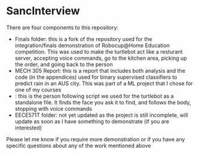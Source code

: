 # SancInterview

There are four components to this repository:

- Finals folder: this is a fork of the repository used for the integration/finals demonstration of Robocup@Home Education competition. This was used to make the turtlebot act like a resturant server, accepting voice commands, go to the kitchen area, picking up the order, and going back to the person
- MECH 305 Report: this is a report that includes both analysis and the code (in the appendices) used for binary supervised classifiers to predict rain in an AUS city. This was part of a ML project that I chose for one of my courses
- : this is the person following script we used for the turtlebot as a standalone file. It finds the face you ask it to find, and follows the body, stopping with voice commands
- EECE571T folder: not yet updated as the project is still incomplete, will update as soon as I have something to demonstrate (if you are interested)


Please let me know if you require more demonstration or if you have any specific questions about any of the work mentioned above
